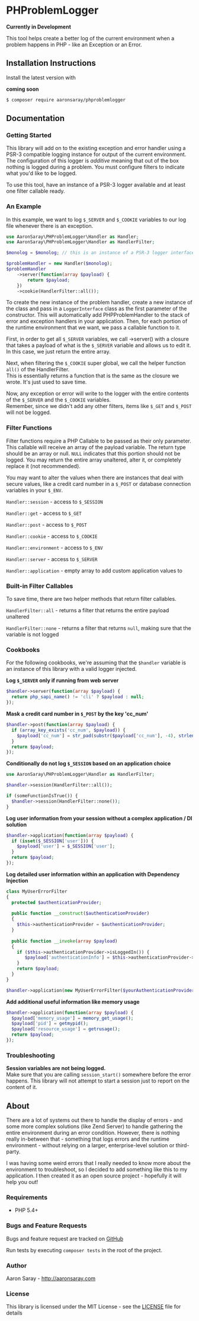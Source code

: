 # PHProblemLogger

**Currently in Development**

This tool helps create a better log of the current environment when a problem happens in PHP - like an Exception or an Error.

## Installation Instructions

Install the latest version with

**coming soon**  
```bash
$ composer require aaronsaray/phproblemlogger
```

## Documentation

### Getting Started

This library will add on to the existing exception and error handler using a PSR-3 compatible logging instance
for output of the current environment.  The configuration of this logger is *additive* meaning that out of the box nothing
is logged during a problem.  You must configure filters to indicate what you'd like to be logged.

To use this tool, have an instance of a PSR-3 logger available and at least one filter callable ready.

### An Example

In this example, we want to log `$_SERVER` and `$_COOKIE` variables to our log file whenever there is an exception.

```php
use AaronSaray\PHProblemLogger\Handler as Handler;
use AaronSaray\PHProblemLogger\Handler as HandlerFilter;

$monolog = $monolog; // this is an instance of a PSR-3 logger interface

$problemHandler = new Handler($monolog);
$problemHandler
    ->server(function(array $payload) {
        return $payload;
    })
    ->cookie(HandlerFilter::all());
```

To create the new instance of the problem handler, create a new instance of the class and pass in a `LoggerInterface` class as the first
parameter of the constructor.  This will automatically add PHPProblemHandler to the stack of error and exception handlers 
in your application.  Then, for each portion of the runtime environment that we want, we pass a callable function to it.

First, in order to get all `$_SERVER` variables, we call ->server() with a closure that takes a payload of what is the `$_SERVER`
variable and allows us to edit it.  In this case, we just return the entire array.

Next, when filtering the `$_COOKIE` super global, we call the helper function `all()` of the HandlerFilter.  
This is essentially returns a function that is the same as the closure we wrote.  It's just used to save time.

Now, any exception or error will write to the logger with the entire contents of the `$_SERVER` and the `$_COOKIE` variables.  
Remember, since we didn't add any other filters, items like `$_GET` and `$_POST` will not be logged.

### Filter Functions

Filter functions require a PHP Callable to be passed as their only parameter.  This callable will receive an array of the payload
variable.  The return type should be an array or null.  `NULL` indicates that this portion should not be logged.  You may 
return the entire array unaltered, alter it, or completely replace it (not recommended).  

You may want to alter the values when there are instances that deal with secure values, like a credit card number in a `$_POST`
or database connection variables in your `$_ENV`.

`Handler::session` - access to `$_SESSION`

`Handler::get` - access to `$_GET`

`Handler::post` - access to `$_POST`

`Handler::cookie` - access to `$_COOKIE`

`Handler::environment` - access to `$_ENV`

`Handler::server` - access to `$_SERVER`

`Handler::application` - empty array to add custom application values to

### Built-in Filter Callables

To save time, there are two helper methods that return filter callables.

`HandlerFilter::all` - returns a filter that returns the entire payload unaltered

`HandlerFilter::none` - returns a filter that returns `null`, making sure that the variable is not logged

### Cookbooks

For the following cookbooks, we're assuming that the `$handler` variable is an instance of this library with a valid
logger injected.

**Log `$_SERVER` only if running from web server**

```php
$handler->server(function(array $payload) {
  return php_sapi_name() != 'cli' ? $payload : null;
});
```

**Mask a credit card number in `$_POST` by the key 'cc_num'** 

```php
$handler->post(function(array $payload) {
  if (array_key_exists('cc_num', $payload)) {
    $payload['cc_num'] = str_pad(substr($payload['cc_num'], -4), strlen($payload['cc_num']), '*', STR_PAD_LEFT);
  }
  return $payload;
});
```

**Conditionally do not log `$_SESSION` based on an application choice**

```php
use AaronSaray\PHProblemLogger\Handler as HandlerFilter;

$handler->session(HandlerFilter::all());

if (someFunctionIsTrue()) {
  $handler->session(HandlerFilter::none());
}
```

**Log user information from your session without a complex application / DI solution**

```php
$handler->application(function(array $payload) {
  if (isset($_SESSION['user'])) {
    $payload['user'] = $_SESSION['user'];
  }
  return $payload;
});
```

**Log detailed user information within an application with Dependency Injection**

```php
class MyUserErrorFilter
{
  protected $authenticationProvider;
  
  public function __construct($authenticationProvider)
  { 
    $this->authenticationProvider = $authenticationProvider;
  }
  
  public function __invoke(array $payload)
  {
    if ($this->authenticationProvider->isLoggedIn()) {
       $payload['authenticationInfo'] = $this->authenticationProvider->getAuthenticationInfo();
    }
    return $payload;
  }
}

$handler->application(new MyUserErrorFilter($yourAuthenticationProviderInstance));
```

**Add additional useful information like memory usage**

```php
$handler->application(function(array $payload) {
  $payload['memory_usage'] = memory_get_usage();
  $payload['pid'] = getmypid();
  $payload['resource_usage'] = getrusage(); 
  return $payload;
});
```

### Troubleshooting

**Session variables are not being logged.**  
Make sure that you are calling `session_start()` somewhere before the error happens.  This library will not attempt to start a session 
just to report on the content of it.

## About

There are a lot of systems out there to handle the display of errors - and some more complex solutions (like Zend Server) to
handle gathering the entire environment during an error condition.  However, there is nothing really in-between that - something
that logs errors and the runtime environment - without relying on a larger, enterprise-level solution or third-party.  

I was having some weird errors that I really needed to know more about the environment to troubleshoot, so I decided to add 
something like this to my application.  I then created it as an open source project - hopefully it will help you out!

### Requirements

 - PHP 5.4+
 
### Bugs and Feature Requests

Bugs and feature request are tracked on [GitHub](https://github.com/aaronsaray/phproblemlogger/issues)

Run tests by executing `composer tests` in the root of the project.

### Author

Aaron Saray - <http://aaronsaray.com>

### License

This library is licensed under the MIT License - see the [LICENSE](LICENSE) file for details
